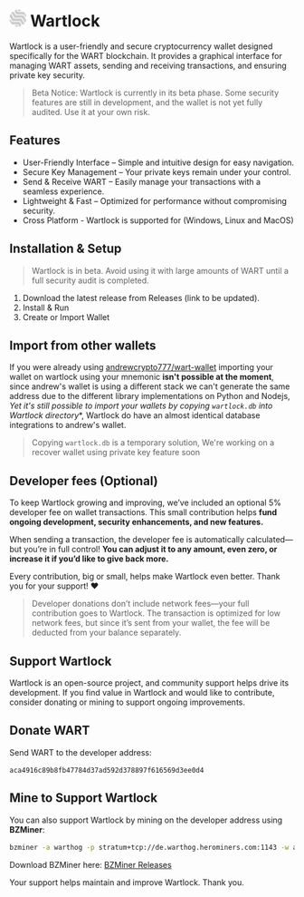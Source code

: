 # <img src="resources/wartlock_logo.png" width="30" height="30"> Wartlock
Wartlock is a user-friendly and secure cryptocurrency wallet designed specifically for the WART blockchain. It provides a graphical interface for managing WART assets, sending and receiving transactions, and ensuring private key security.

> Beta Notice: Wartlock is currently in its beta phase. Some security features are still in development, and the wallet is not yet fully audited. Use it at your own risk.

## Features
- User-Friendly Interface – Simple and intuitive design for easy navigation.
- Secure Key Management – Your private keys remain under your control.
- Send & Receive WART – Easily manage your transactions with a seamless experience.
- Lightweight & Fast – Optimized for performance without compromising security.
- Cross Platform - Wartlock is supported for (Windows, Linux and MacOS)

## Installation & Setup
> Wartlock is in beta. Avoid using it with large amounts of WART until a full security audit is completed.
1. Download the latest release from Releases (link to be updated).
2. Install & Run
3. Create or Import Wallet

## Import from other wallets
If you were already using [andrewcrypto777/wart-wallet](https://github.com/andrewcrypto777/wart-wallet) importing your wallet on wartlock using your mnemonic **isn't possible at the moment**, since andrew's wallet is using a different stack we can't generate the same address due to the different library implementations on Python and Nodejs, *Yet it's still possible to import your wallets by copying `wartlock.db` into Wartlock directory**, Wartlock do have an almost identical database integrations to andrew's wallet.
> Copying `wartlock.db` is a temporary solution, We're working on a recover wallet using private key feature soon


## Developer fees (Optional)
To keep Wartlock growing and improving, we’ve included an optional 5% developer fee on wallet transactions. This small contribution helps **fund ongoing development, security enhancements, and new features.**

When sending a transaction, the developer fee is automatically calculated—but you’re in full control! **You can adjust it to any amount, even zero, or increase it if you’d like to give back more.**

Every contribution, big or small, helps make Wartlock even better. Thank you for your support! ❤️
> Developer donations don’t include network fees—your full contribution goes to Wartlock. The transaction is optimized for low network fees, but since it’s sent from your wallet, the fee will be deducted from your balance separately.

## Support Wartlock  

Wartlock is an open-source project, and community support helps drive its development. If you find value in Wartlock and would like to contribute, consider donating or mining to support ongoing improvements.  

## Donate WART  
Send WART to the developer address:  
```
aca4916c89b8fb47784d37ad592d378897f616569d3ee0d4
```

## Mine to Support Wartlock  
You can also support Wartlock by mining on the developer address using **BZMiner**:  
```bash
bzminer -a warthog -p stratum+tcp://de.warthog.herominers.com:1143 -w aca4916c89b8fb47784d37ad592d378897f616569d3ee0d4.donation --nc 1
```  
Download BZMiner here: [BZMiner Releases](https://github.com/bzminer/bzminer/releases)  

Your support helps maintain and improve Wartlock. Thank you.

